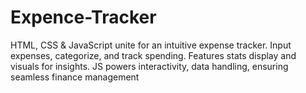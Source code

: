 # Expence-Tracker
HTML, CSS &amp; JavaScript unite for an intuitive expense tracker. Input expenses, categorize, and track spending. Features stats display and visuals for insights. JS powers interactivity, data handling, ensuring seamless finance management
